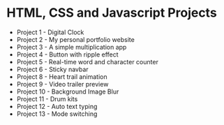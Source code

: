 # HTML, CSS and Javascript Projects
* Project 1 - Digital Clock
* Project 2 - My personal portfolio website
* Project 3 - A simple multiplication app
* Project 4 - Button with ripple effect
* Project 5 - Real-time word and character counter
* Project 6 - Sticky navbar
* Project 8 - Heart trail animation
* Project 9 - Video trailer preview
* Project 10 - Background Image Blur 
* Project 11 - Drum kits
* Project 12 - Auto text typing
* Project 13 - Mode switching